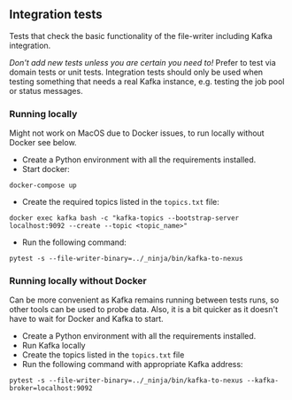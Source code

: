 ## Integration tests
Tests that check the basic functionality of the file-writer including Kafka integration.

*Don't add new tests unless you are certain you need to!*
Prefer to test via domain tests or unit tests.
Integration tests should only be used when testing something that needs a real Kafka instance, e.g. testing the job pool or status messages.

### Running locally
Might not work on MacOS due to Docker issues, to run locally without Docker see below.

- Create a Python environment with all the requirements installed.
- Start docker:
```
docker-compose up
```
- Create the required topics listed in the `topics.txt` file:
```
docker exec kafka bash -c "kafka-topics --bootstrap-server localhost:9092 --create --topic <topic_name>"
```
- Run the following command:
```
pytest -s --file-writer-binary=../_ninja/bin/kafka-to-nexus 
```
### Running locally without Docker
Can be more convenient as Kafka remains running between tests runs, so other tools can be used to probe data.
Also, it is a bit quicker as it doesn't have to wait for Docker and Kafka to start.

- Create a Python environment with all the requirements installed.
- Run Kafka locally
- Create the topics listed in the `topics.txt` file
- Run the following command with appropriate Kafka address:
```
pytest -s --file-writer-binary=../_ninja/bin/kafka-to-nexus --kafka-broker=localhost:9092
```